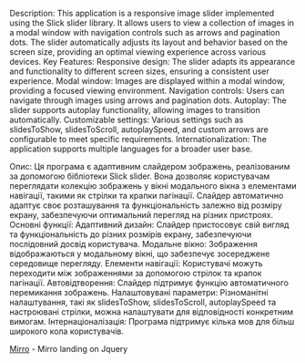 Description:
This application is a responsive image slider implemented using the Slick slider library. It allows users to view a collection of images in a modal window with navigation controls such as arrows and pagination dots. The slider automatically adjusts its layout and behavior based on the screen size, providing an optimal viewing experience across various devices.
Key Features:
Responsive design: The slider adapts its appearance and functionality to different screen sizes, ensuring a consistent user experience.
Modal window: Images are displayed within a modal window, providing a focused viewing environment.
Navigation controls: Users can navigate through images using arrows and pagination dots.
Autoplay: The slider supports autoplay functionality, allowing images to transition automatically.
Customizable settings: Various settings such as slidesToShow, slidesToScroll, autoplaySpeed, and custom arrows are configurable to meet specific requirements.
Internationalization: The application supports multiple languages for a broader user base.

Опис:
Ця програма є адаптивним слайдером зображень, реалізованим за допомогою бібліотеки Slick slider. Вона дозволяє користувачам переглядати колекцію зображень у вікні модального вікна з елементами навігації, такими як стрілки та крапки пагінації. Слайдер автоматично адаптує своє розташування та функціональність залежно від розміру екрану, забезпечуючи оптимальний перегляд на різних пристроях.
Основні функції:
Адаптивний дизайн: Слайдер пристосовує свій вигляд та функціональність до різних розмірів екрану, забезпечуючи послідовний досвід користувача.
Модальне вікно: Зображення відображаються у модальному вікні, що забезпечує зосереджене середовище перегляду.
Елементи навігації: Користувачі можуть переходити між зображеннями за допомогою стрілок та крапок пагінації.
Автовідтворення: Слайдер підтримує функцію автоматичного перемикання зображень.
Налаштовувані параметри: Різноманітні налаштування, такі як slidesToShow, slidesToScroll, autoplaySpeed та настроювані стрілки, можна налаштувати для відповідності конкретним вимогам.
Інтернаціоналізація: Програма підтримує кілька мов для більш широкого кола користувачів.

[Mirro](https://romb52.github.io/Mirro) - Mirro landing on Jquery
